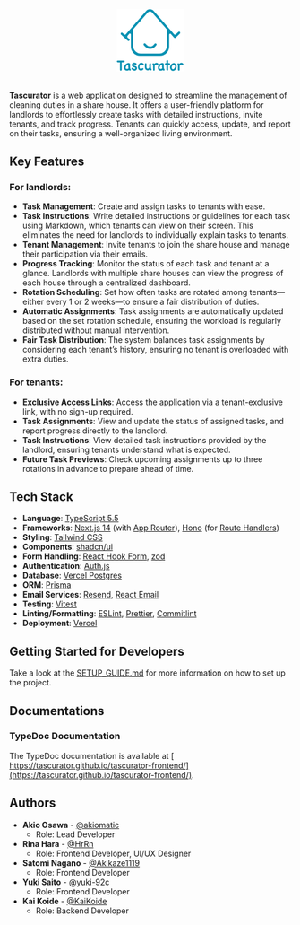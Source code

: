 <div align="center">
	<img src="public/logo.svg" alt="Tascurator Logo" width="120" />
</div>

<br>

**Tascurator** is a web application designed to streamline the management of cleaning duties in a share house.
It offers a user-friendly platform for landlords to effortlessly create tasks with detailed instructions, invite tenants, and track progress.
Tenants can quickly access, update, and report on their tasks, ensuring a well-organized living environment.

## Key Features

### For landlords:

- **Task Management**: Create and assign tasks to tenants with ease.
- **Task Instructions**: Write detailed instructions or guidelines for each task using Markdown, which tenants can view on their screen. This eliminates the need for landlords to individually explain tasks to tenants.
- **Tenant Management**: Invite tenants to join the share house and manage their participation via their emails.
- **Progress Tracking**: Monitor the status of each task and tenant at a glance. Landlords with multiple share houses can view the progress of each house through a centralized dashboard.
- **Rotation Scheduling**: Set how often tasks are rotated among tenants—either every 1 or 2 weeks—to ensure a fair distribution of duties.
- **Automatic Assignments**: Task assignments are automatically updated based on the set rotation schedule, ensuring the workload is regularly distributed without manual intervention.
- **Fair Task Distribution**: The system balances task assignments by considering each tenant’s history, ensuring no tenant is overloaded with extra duties.

### For tenants:

- **Exclusive Access Links**: Access the application via a tenant-exclusive link, with no sign-up required.
- **Task Assignments**: View and update the status of assigned tasks, and report progress directly to the landlord.
- **Task Instructions**: View detailed task instructions provided by the landlord, ensuring tenants understand what is expected.
- **Future Task Previews**: Check upcoming assignments up to three rotations in advance to prepare ahead of time.

## Tech Stack

- **Language**: [TypeScript 5.5](https://devblogs.microsoft.com/typescript/announcing-typescript-5-5/)
- **Frameworks**: [Next.js 14](https://nextjs.org/blog/next-14) (with [App Router](https://nextjs.org/docs/app)), [Hono](https://hono.dev/) (for [Route Handlers](https://nextjs.org/docs/app/building-your-application/routing/route-handlers))
- **Styling**: [Tailwind CSS](https://tailwindcss.com/)
- **Components**: [shadcn/ui](https://ui.shadcn.com/)
- **Form Handling**: [React Hook Form](https://react-hook-form.com/), [zod](https://zod.dev/)
- **Authentication**: [Auth.js](https://authjs.dev/)
- **Database**: [Vercel Postgres](https://vercel.com/docs/storage/vercel-postgres)
- **ORM**: [Prisma](https://www.prisma.io/)
- **Email Services**: [Resend](https://resend.com/), [React Email](https://react.email/)
- **Testing**: [Vitest](https://vitest.dev/)
- **Linting/Formatting**: [ESLint](https://eslint.org/), [Prettier](https://prettier.io/), [Commitlint](https://commitlint.js.org/)
- **Deployment**: [Vercel](https://vercel.com/)

## Getting Started for Developers

Take a look at the [SETUP_GUIDE.md](SETUP_GUIDE.md) for more information on how to set up the project.

## Documentations

### TypeDoc Documentation

The TypeDoc documentation is available at [
https://tascurator.github.io/tascurator-frontend/](https://tascurator.github.io/tascurator-frontend/).

## Authors

- **Akio Osawa** - [@akiomatic](https://github.com/akiomatic)
  - Role: Lead Developer
- **Rina Hara** - [@HrRn](https://github.com/HrRn)
  - Role: Frontend Developer, UI/UX Designer
- **Satomi Nagano** - [@Akikaze1119](https://github.com/Akikaze1119)
  - Role: Frontend Developer
- **Yuki Saito** - [@yuki-92c](https://github.com/yuki-92c)
  - Role: Frontend Developer
- **Kai Koide** - [@KaiKoide](https://github.com/KaiKoide)
  - Role: Backend Developer
